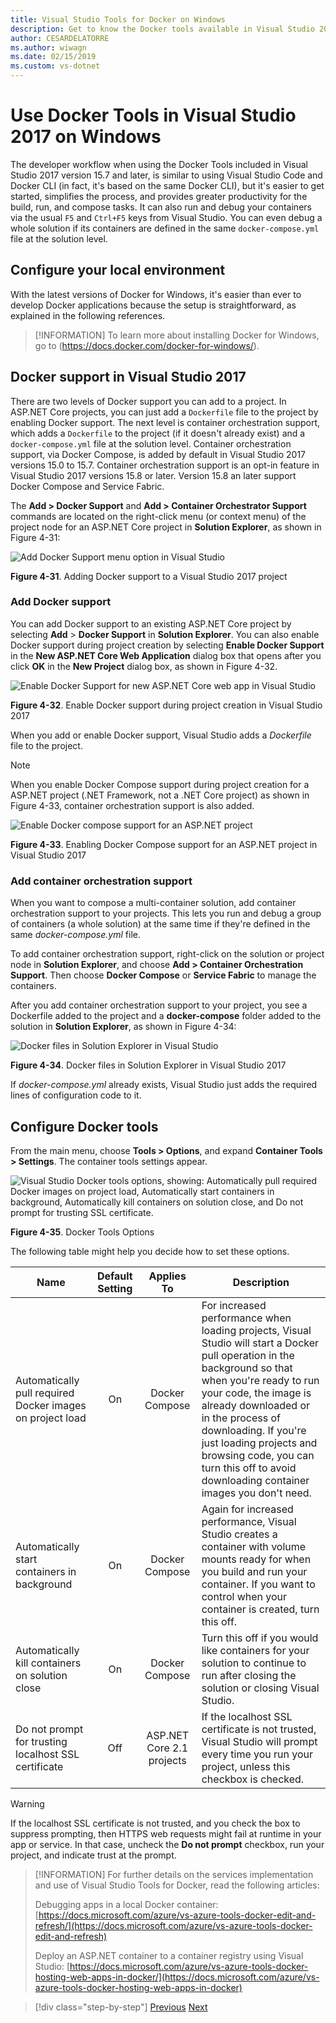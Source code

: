 ```yaml
---
title: Visual Studio Tools for Docker on Windows
description: Get to know the Docker tools available in Visual Studio 2017 version 15.7 and later.
author: CESARDELATORRE
ms.author: wiwagn
ms.date: 02/15/2019
ms.custom: vs-dotnet
---
```

# Use Docker Tools in Visual Studio 2017 on Windows

The developer workflow when using the Docker Tools included in Visual Studio 2017 version 15.7 and later, is similar to using Visual Studio Code and Docker CLI (in fact, it's based on the same Docker CLI), but it's easier to get started, simplifies the process, and provides greater productivity for the build, run, and compose tasks. It can also run and debug your containers via the usual `F5` and `Ctrl+F5` keys from Visual Studio. You can even debug a whole solution if its containers are defined in the same `docker-compose.yml` file at the solution level.

## Configure your local environment

With the latest versions of Docker for Windows, it's easier than ever to develop Docker applications because the setup is straightforward, as explained in the following references.

> [!INFORMATION]
> To learn more about installing Docker for Windows, go to (<https://docs.docker.com/docker-for-windows/>).

## Docker support in Visual Studio 2017

There are two levels of Docker support you can add to a project. In ASP.NET Core projects, you can just add a `Dockerfile` file to the project by enabling Docker support. The next level is container orchestration support, which adds a `Dockerfile` to the project (if it doesn't already exist) and a `docker-compose.yml` file at the solution level. Container orchestration support, via Docker Compose, is added by default in Visual Studio 2017 versions 15.0 to 15.7. Container orchestration support is an opt-in feature in Visual Studio 2017 versions 15.8 or later. Version 15.8 an later support Docker Compose and Service Fabric.

The **Add > Docker Support** and **Add > Container Orchestrator Support** commands are located on the right-click menu (or context menu) of the project node for an ASP.NET Core project in **Solution Explorer**, as shown in Figure 4-31:

![Add Docker Support menu option in Visual Studio](./media/add-docker-support-menu.png)

**Figure 4-31**. Adding Docker support to a Visual Studio 2017 project

### Add Docker support

You can add Docker support to an existing ASP.NET Core project by selecting **Add** > **Docker Support** in **Solution Explorer**. You can also enable Docker support during project creation by selecting **Enable Docker Support** in the **New ASP.NET Core Web Application** dialog box that opens after you click **OK** in the **New Project** dialog box, as shown in Figure 4-32.

![Enable Docker Support for new ASP.NET Core web app in Visual Studio](./media/enable-docker-support-visual-studio.png)

**Figure 4-32**. Enable Docker support during project creation in Visual Studio 2017

When you add or enable Docker support, Visual Studio adds a *Dockerfile* file to the project.

> [!NOTE]
> When you enable Docker Compose support during project creation for a ASP.NET project (.NET Framework, not a .NET Core project) as shown in Figure 4-33, container orchestration support is also added.

![Enable Docker compose support for an ASP.NET project](media/enable-docker-compose-support.png)

**Figure 4-33**. Enabling Docker Compose support for an ASP.NET project in Visual Studio 2017

### Add container orchestration support

When you want to compose a multi-container solution, add container orchestration support to your projects. This lets you run and debug a group of containers (a whole solution) at the same time if they're defined in the same *docker-compose.yml* file.

To add container orchestration support, right-click on the solution or project node in **Solution Explorer**, and choose **Add > Container Orchestration Support**. Then choose **Docker Compose** or **Service Fabric** to manage the containers.

After you add container orchestration support to your project, you see a Dockerfile added to the project and a **docker-compose** folder added to the solution in **Solution Explorer**, as shown in Figure 4-34:

![Docker files in Solution Explorer in Visual Studio](media/docker-support-solution-explorer.png)

**Figure 4-34**. Docker files in Solution Explorer in Visual Studio 2017

If *docker-compose.yml* already exists, Visual Studio just adds the required lines of configuration code to it.

## Configure Docker tools

From the main menu, choose **Tools > Options**, and expand **Container Tools > Settings**. The container tools settings appear.

![Visual Studio Docker tools options, showing: Automatically pull required Docker images on project load, Automatically start containers in background, Automatically kill containers on solution close, and Do not prompt for trusting SSL certificate.](./media/visual-studio-docker-tools-options.png)

**Figure 4-35**. Docker Tools Options

The following table might help you decide how to set these options.

| Name | Default Setting | Applies To | Description |
| -----|:---------------:|:----------:| ----------- |
| Automatically pull required Docker images on project load | On | Docker Compose | For increased performance when loading projects, Visual Studio will start a Docker pull operation in the background so that when you're ready to run your code, the image is already downloaded or in the process of downloading. If you're just loading projects and browsing code, you can turn this off to avoid downloading container images you don't need. |
| Automatically start containers in background | On | Docker Compose | Again for increased performance, Visual Studio creates a container with volume mounts ready for when you build and run your container. If you want to control when your container is created, turn this off. |
| Automatically kill containers on solution close | On | Docker Compose | Turn this off if you would like containers for your solution to continue to run after closing the solution or closing Visual Studio. |
| Do not prompt for trusting localhost SSL certificate | Off | ASP.NET Core 2.1 projects | If the localhost SSL certificate is not trusted, Visual Studio will prompt every time you run your project, unless this checkbox is checked. |

> [!WARNING]
> If the localhost SSL certificate is not trusted, and you check the box to suppress prompting, then HTTPS web requests might fail at runtime in your app or service. In that case, uncheck the **Do not prompt** checkbox, run your project, and indicate trust at the prompt.

> [!INFORMATION]
> For further details on the services implementation and use of Visual Studio Tools for Docker, read the following articles:
>
>Debugging apps in a local Docker container: [https://docs.microsoft.com/azure/vs-azure-tools-docker-edit-and-refresh/](https://docs.microsoft.com/azure/vs-azure-tools-docker-edit-and-refresh)
>
>Deploy an ASP.NET container to a container registry using Visual Studio: [https://docs.microsoft.com/azure/vs-azure-tools-docker-hosting-web-apps-in-docker/](https://docs.microsoft.com/azure/vs-azure-tools-docker-hosting-web-apps-in-docker)

>[!div class="step-by-step"]
>[Previous](docker-apps-inner-loop-workflow.md)
>[Next](set-up-windows-containers-with-powershell.md)
